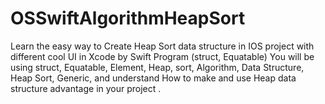 # OSSwiftAlgorithmHeapSort
Learn the easy way to Create Heap Sort data structure in IOS project with different cool UI in Xcode by Swift Program (struct, Equatable) You will be using struct, Equatable, Element, Heap, sort, Algorithm, Data Structure, Heap Sort, Generic, and understand How to make and use Heap data structure advantage in your project .
